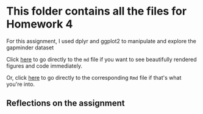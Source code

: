 # This folder contains all the files for Homework 4

For this assignment, I used dplyr and ggplot2 to manipulate and explore the gapminder dataset

Click [here](hm04.md) to go directly to the `md` file if you want to see beautifully rendered figures and code immediately.

Or, click [here](hm04.Rmd) to go directly to the corresponding `Rmd` file if that's what you're into.


## Reflections on the assignment



